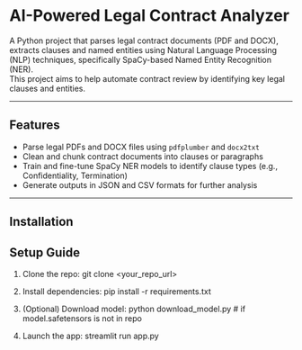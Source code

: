 # AI-Powered Legal Contract Analyzer

A Python project that parses legal contract documents (PDF and DOCX), extracts clauses and named entities using Natural Language Processing (NLP) techniques, specifically SpaCy-based Named Entity Recognition (NER).  
This project aims to help automate contract review by identifying key legal clauses and entities.

---

## Features

- Parse legal PDFs and DOCX files using `pdfplumber` and `docx2txt`
- Clean and chunk contract documents into clauses or paragraphs
- Train and fine-tune SpaCy NER models to identify clause types (e.g., Confidentiality, Termination)
- Generate outputs in JSON and CSV formats for further analysis

---


## Installation

## Setup Guide
1. Clone the repo:
   git clone <your_repo_url>

2. Install dependencies:
   pip install -r requirements.txt

3. (Optional) Download model:
   python download_model.py  # if model.safetensors is not in repo

4. Launch the app:
   streamlit run app.py

